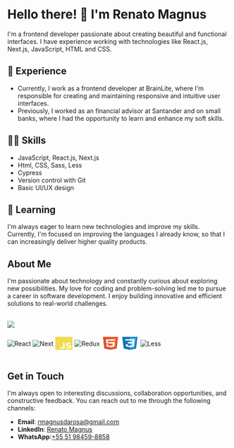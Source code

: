 <h1>Hello there! 👋 I'm Renato Magnus</h1>

 <p>I'm a frontend developer passionate about creating beautiful and functional interfaces. I have experience working with technologies like React.js, Next.js, JavaScript, HTML and CSS.</p>
 
 <h2>💼 Experience</h2>

  <ul>
    <li>Currently, I work as a frontend developer at BrainLite, where I'm responsible for creating and maintaining responsive and intuitive user interfaces.</li>
    <li>Previously, I worked as an financial advisor at Santander and on small banks, where I had the opportunity to learn and enhance my soft skills.</li>
  </ul>
  
  <h2>👨‍💻 Skills</h2>

  <ul>
    <li>JavaScript, React.js, Next.js</li>
    <li>Html, CSS, Sass, Less</li>
    <li>Cypress</li>
    <li>Version control with Git</li>
    <li>Basic UI/UX design</li>
  </ul>

<h2>🌱 Learning</h2>

  <p>I'm always eager to learn new technologies and improve my skills. Currently, I'm focused on improving the languages I already know, so that I can increasingly deliver higher quality products.</p>

 <h2>About Me</h2>
  <p>I'm passionate about technology and constantly curious about exploring new possibilities. My love for coding and problem-solving led me to pursue a career in software development. I enjoy building innovative and efficient solutions to real-world challenges.</p>
 
<br>
<div>
  <img height="180em" src="https://github-readme-stats-sigma-five.vercel.app/api?username=renatomagnus&show_icons=true&theme=default&include_all_commits=true&count_private=true"/>
 <!-- <img height="180em" src="https://github-readme-stats-sigma-five.vercel.app/api/top-langs/?username=renatomagnus&layout=compact"/> -->
</div>
<div style="display: inline_block"><br>
  <img align="center" alt="React" height="30" width="40" src="https://cdn.jsdelivr.net/gh/devicons/devicon/icons/react/react-original.svg"></i>
          <img align="center" alt="Next" height="30" width="40" src="https://cdn.jsdelivr.net/gh/devicons/devicon/icons/nextjs/nextjs-original-wordmark.svg" />
  <img align="center" alt="Js" height="30" width="40" src="https://raw.githubusercontent.com/devicons/devicon/master/icons/javascript/javascript-plain.svg">
  <img align="center" alt="Redux" height="30" width="40" src="https://cdn.jsdelivr.net/gh/devicons/devicon/icons/redux/redux-original.svg" />   
  <img align="center" alt="HTML" height="30" width="40" src="https://raw.githubusercontent.com/devicons/devicon/master/icons/html5/html5-original.svg">
  <img align="center" alt="CSS" height="30" width="40" src="https://raw.githubusercontent.com/devicons/devicon/master/icons/css3/css3-original.svg">
  <img align="center" alt="Less" height="30" width="40" src="https://cdn.jsdelivr.net/gh/devicons/devicon/icons/less/less-plain-wordmark.svg" />
          
</div>
  <br>
 <div>
    <h2>Get in Touch</h2>
  <p>I'm always open to interesting discussions, collaboration opportunities, and constructive feedback. You can reach out to me through the following channels:</p>
<ul>
<li><strong>Email</strong>: <a href="mailto:rmagnusdarosa@gmail.com">rmagnusdarosa@gmail.com</a></li>
<li><strong>LinkedIn</strong>: <a href="https://www.linkedin.com/in/renato-magnus/">Renato Magnus</a></li>
<li><strong>WhatsApp</strong>:<a href="https://wa.me/5551984598858">+55 51 98459-8858</a></li>
</ul>
   </div>
